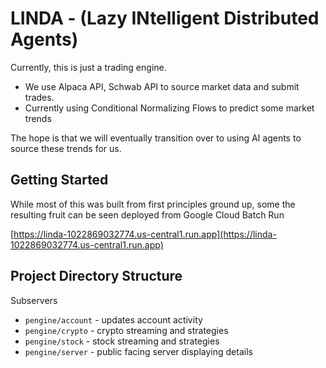 # LINDA - (Lazy INtelligent Distributed Agents)
Currently, this is just a trading engine.
- We use Alpaca API, Schwab API to source market data and submit trades.
- Currently using Conditional Normalizing Flows to predict some market trends

The hope is that we will eventually transition over to using AI agents to source these trends for us.

## Getting Started
While most of this was built from first principles ground up, some the resulting fruit can be seen deployed from Google Cloud Batch Run

[https://linda-1022869032774.us-central1.run.app](https://linda-1022869032774.us-central1.run.app)

## Project Directory Structure
Subservers
- `pengine/account` - updates account activity
- `pengine/crypto` - crypto streaming and strategies
- `pengine/stock` - stock streaming and strategies
- `pengine/server` - public facing server displaying details
